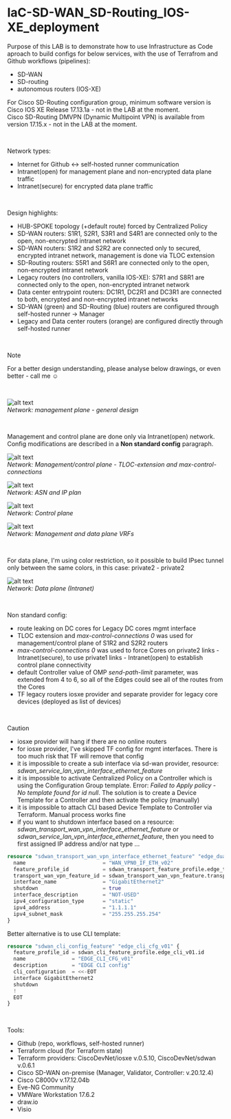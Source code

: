 # IaC-SD-WAN_SD-Routing_IOS-XE_deployment
Purpose of this LAB is to demonstrate how to use Infrastructure as Code aproach to build configs for below services, with the use of Terrafrom and Github workflows (pipelines):
- SD-WAN
- SD-routing
- autonomous routers (IOS-XE)  

For Cisco SD-Routing configuration group, minimum software version is Cisco IOS XE Release 17.13.1a - not in the LAB at the moment.  
Cisco SD-Routing DMVPN (Dynamic Multipoint VPN) is available from version 17.15.x - not in the LAB at the moment.  

<br/>

Network types:
- Internet for Github <-> self-hosted runner communication
- Intranet(open) for management plane and non-encrypted data plane traffic
- Intranet(secure) for encrypted data plane traffic  

<br/>

Design highlights:
- HUB-SPOKE topology (+default route) forced by Centralized Policy
- SD-WAN routers: S1R1, S2R1, S3R1 and S4R1 are connected only to the open, non-encrypted intranet network
- SD-WAN routers: S1R2 and S2R2 are connected only to secured, encrypted intranet network, management is done via TLOC extension
- SD-Routing routers: S5R1 and S6R1 are connected only to the open, non-encrypted intranet network
- Legacy routers (no controllers, vanilla IOS-XE): S7R1 and S8R1 are connected only to the open, non-encrypted intranet network
- Data center entrypoint routers: DC1R1, DC2R1 and DC3R1 are connected to both, encrypted and non-encrypted intranet networks
- SD-WAN (green) and SD-Routing (blue) routers are configured through self-hosted runner -> Manager
- Legacy and Data center routers (orange) are configured directly through self-hosted runner

<br/>

> [!NOTE]
> For a better design understanding, please analyse below drawings, or even better - call me :relaxed:

<br/>

![alt text](drawings/lab_v14.png)  
*Network: management plane - general design*

<br/>

Management and control plane are done only via Intranet(open) network. Config modifications are described in a **Non standard config** paragraph.

![alt text](drawings/lab_tloc_ext_max_con_v14.png)  
*Network: Management/control plane - TLOC-extension and max-control-connections*

![alt text](drawings/lab_design_ip_v11.png)  
*Network: ASN and IP plan*

![alt text](drawings/lab_control_plane_v10.png)  
*Network: Control plane*

![alt text](drawings/lab_design_vrf_v05.png)  
*Network: Management and data plane VRFs*

<br/>

For data plane, I'm using color restriction, so it possible to build IPsec tunnel only between the same colors, in this case: private2 - private2

![alt text](drawings/lab_data_plane_v11.png)  
*Network: Data plane (Intranet)*

<br/>

Non standard config:
- route leaking on DC cores for Legacy DC cores mgmt interface
- TLOC extension and *max-control-connections 0* was used for management/control plane of S1R2 and S2R2 routers
- *max-control-connections 0* was used to force Cores on private2 links - Intranet(secure), to use private1 links - Intranet(open) to establish control plane connectivity
- default Controller value of OMP *send-path-limit* parameter, was extended from 4 to 6, so all of the Edges could see all of the routes from the Cores
- TF legacy routers iosxe provider and separate provider for legacy core devices (deployed as list of devices)

<br/>

> [!CAUTION]
> - iosxe provider will hang if there are no online routers
> - for iosxe provider, I've skipped TF config for mgmt interfaces. There is too much risk that TF will remove that config
> - it is impossible to create a sub interface via sd-wan provider, resource: *sdwan_service_lan_vpn_interface_ethernet_feature*
> - it is impossible to activate Centralized Policy on a Controller which is using the Configuration Group template. Error:  *Failed to Apply policy - No template found for id null*. The solution is to create a Device Template for a Controller and then activate the policy (manually)
> - it is impossible to attach CLI based Device Template to Controller via Terraform. Manual process works fine
> - if you want to shutdown interface based on a resource: *sdwan_transport_wan_vpn_interface_ethernet_feature* or *sdwan_service_lan_vpn_interface_ethernet_feature*, then you need to first assigned IP address and/or nat type ...  
```terraform
resource "sdwan_transport_wan_vpn_interface_ethernet_feature" "edge_dual1_vpn0_if_eth2_v01" {
  name                         = "WAN_VPN0_IF_ETH_v02"
  feature_profile_id           = sdwan_transport_feature_profile.edge_transport_v01.id
  transport_wan_vpn_feature_id = sdwan_transport_wan_vpn_feature.transport_wan_vpn_v01.id
  interface_name               = "GigabitEthernet2"
  shutdown                     = true
  interface_description        = "NOT-USED"
  ipv4_configuration_type      = "static"
  ipv4_address                 = "1.1.1.1"
  ipv4_subnet_mask             = "255.255.255.254"
}
```
Better alternative is to use CLI template:
```terraform
resource "sdwan_cli_config_feature" "edge_cli_cfg_v01" {
  feature_profile_id = sdwan_cli_feature_profile.edge_cli_v01.id
  name               = "EDGE_CLI_CFG_v01"
  description        = "EDGE CLI config"
  cli_configuration  = <<-EOT
  interface GigabitEthernet2
  shutdown
  !
  EOT
}
```

<!--- 
![screenshot](drawings/lab_v01.png)
-->
<br/>

Tools:
- Github (repo, workflows, self-hosted runner)
- Terraform cloud (for Terraform state)
- Terraform providers: CiscoDevNet/iosxe v.0.5.10, CiscoDevNet/sdwan v.0.6.1
- Cisco SD-WAN on-premise (Manager, Validator, Controller: v.20.12.4)
- Cisco C8000v v.17.12.04b
- Eve-NG Community
- VMWare Workstation 17.6.2
- draw.io
- Visio
